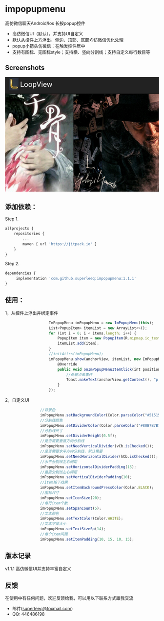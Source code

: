 # impopupmenu
高仿微信聊天Android/Ios 长按popup控件

* 高仿微信UI（默认），并支持UI自定义</br>
* 默认从控件上方浮出，侧边、顶部、底部均仿微信优化处理</br>
* popup小箭头仿微信：在触发控件居中</br>
* 支持有图标、无图标style；支持横、竖向分割线；支持自定义每行数目等</br>

## Screenshots</br>
![demo.png](https://github.com/superleeq/loopview/blob/master/app/src/main/res/raw/demo.png)

## 添加依赖：</br>
Step 1.</br>
```javascript
allprojects {
	repositories {
		...
		maven { url 'https://jitpack.io' }
	}
}
```

Step 2.</br>
```javascript
dependencies {
	 implementation 'com.github.superleeq:impopupmenu:1.1.1'
}
```

## 使用：</br>
1，从控件上浮出并绑定事件
```javascript
                    ImPopupMenu imPopupMenu = new ImPopupMenu(this);
                    List<PopupItem> itemList = new ArrayList<>();
                    for (int i = 0; i < items.length; i++) {
                        PopupItem item = new PopupItem(R.mipmap.ic_test, items[i]);
                        itemList.add(item);
                    }
                    //initAttrs(imPopupMenu);
                    imPopupMenu.show(anchorView, itemList, new ImPopupMenu.OnImPopupMenuItemClickListener() {
                        @Override
                        public void onImPopupMenuItemClick(int position, String clickItemText) {
                            //处理点击事件
                            Toast.makeText(anchorView.getContext(), "p:" + position + ",text:" + clickItemText, Toast.LENGTH_SHORT).show();
                        }
                    });
```

2，自定义UI
```javascript
                //背景色
                imPopupMenu.setBackgroundColor(Color.parseColor("#515151"));
                //分割线颜色
                imPopupMenu.setDividerColor(Color.parseColor("#80B7B7B7"));
                //分割线尺寸
                imPopupMenu.setDividerHeight(0.5f);
                //是否需要垂直方向分割线
                imPopupMenu.setNeedVerticalDivider(vCb.isChecked());
                //是否需要水平方向分割线，默认需要
                imPopupMenu.setNeedHorizontalDivider(hCb.isChecked());
                //水平分割线左右间距
                imPopupMenu.setHorizontalDividerPadding(15);
                //垂直分割线左右间距
                imPopupMenu.setVerticalDividerPadding(10);
                //item按下效果
                imPopupMenu.setItemBackroundPressColor(Color.BLACK);
                //图标尺寸
                imPopupMenu.setIconSize(20);
                //每行item个数
                imPopupMenu.setSpanCount(5);
                //文本颜色
                imPopupMenu.setTextColor(Color.WHITE);
                //文本字体大小
                imPopupMenu.setTextSizeSp(14);
                //每个item间距
                imPopupMenu.setItemPadding(10, 15, 10, 15);
```

## 版本记录</br>
v1.1.1 高仿微信UI并支持丰富自定义</br>


## 反馈</br>
在使用中有任何问题，欢迎反馈给我，可以用以下联系方式跟我交流</br>
* 邮件(superleeq@foxmail.com)
* QQ: 446486198
